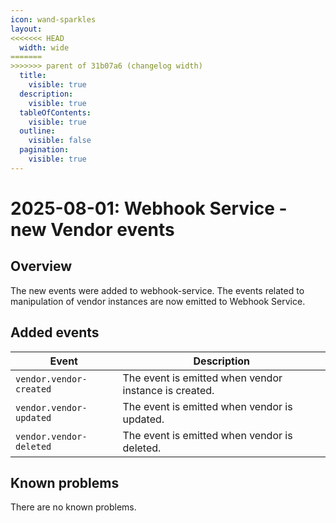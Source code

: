 ```yaml
---
icon: wand-sparkles
layout:
<<<<<<< HEAD
  width: wide
=======
>>>>>>> parent of 31b07a6 (changelog width)
  title:
    visible: true
  description:
    visible: true
  tableOfContents:
    visible: true
  outline:
    visible: false
  pagination:
    visible: true
---
```


# 2025-08-01: Webhook Service - new Vendor events

## Overview

The new events were added to webhook-service. The events related to manipulation of vendor instances are now emitted to Webhook Service.

## Added events

| Event                   | Description                                           |
|-------------------------|-------------------------------------------------------|
| `vendor.vendor-created` | The event is emitted when vendor instance is created. |
| `vendor.vendor-updated` | The event is emitted when vendor is updated.          |
| `vendor.vendor-deleted` | The event is emitted when vendor is deleted.          |

## Known problems

There are no known problems.